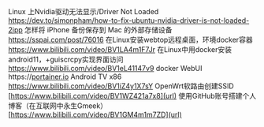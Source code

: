 Linux 上Nvidia驱动无法显示/Driver Not Loaded
https://dev.to/simonpham/how-to-fix-ubuntu-nvidia-driver-is-not-loaded-2ipp
怎样将 iPhone 备份保存到 Mac 的外部存储设备
https://sspai.com/post/76016
在Linux安装webtop远程桌面，环境docker容器
https://www.bilibili.com/video/BV1LA4m1F7Jr
在Linux中用docker安装android11，+guiscrcpy实现界面访问
https://www.bilibili.com/video/BV1eL41147v9
docker WebUI https://[portainer.io](https://portainer.io/)
Android TV x86 https://www.bilibili.com/video/BV1iZ4y1X7sY
OpenWrt软路由创建SSID
[https://www.bilibili.com/video/BV1WZ421a7x8](url)
使用GitHub账号搭建个人博客（在互联网中永生Gmeek）
[https://www.bilibili.com/video/BV1GM4m1m7ZD](url)
